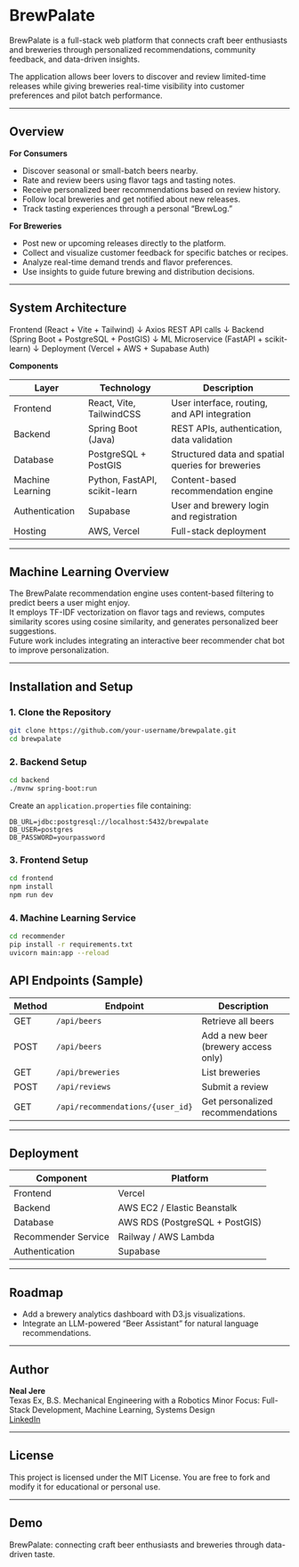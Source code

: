 # BrewPalate

BrewPalate is a full-stack web platform that connects craft beer enthusiasts and breweries through personalized recommendations, community feedback, and data-driven insights.

The application allows beer lovers to discover and review limited-time releases while giving breweries real-time visibility into customer preferences and pilot batch performance.

---

## Overview

**For Consumers**
- Discover seasonal or small-batch beers nearby.
- Rate and review beers using flavor tags and tasting notes.
- Receive personalized beer recommendations based on review history.
- Follow local breweries and get notified about new releases.
- Track tasting experiences through a personal “BrewLog.”

**For Breweries**
- Post new or upcoming releases directly to the platform.
- Collect and visualize customer feedback for specific batches or recipes.
- Analyze real-time demand trends and flavor preferences.
- Use insights to guide future brewing and distribution decisions.

---

## System Architecture

Frontend (React + Vite + Tailwind)
        ↓
Axios REST API calls
        ↓
Backend (Spring Boot + PostgreSQL + PostGIS)
        ↓
ML Microservice (FastAPI + scikit-learn)
        ↓
Deployment (Vercel + AWS + Supabase Auth)

**Components**

| Layer | Technology | Description |
|-------|-------------|--------------|
| Frontend | React, Vite, TailwindCSS | User interface, routing, and API integration |
| Backend | Spring Boot (Java) | REST APIs, authentication, data validation |
| Database | PostgreSQL + PostGIS | Structured data and spatial queries for breweries |
| Machine Learning | Python, FastAPI, scikit-learn | Content-based recommendation engine |
| Authentication | Supabase | User and brewery login and registration |
| Hosting | AWS, Vercel | Full-stack deployment |

---

## Machine Learning Overview

The BrewPalate recommendation engine uses content-based filtering to predict beers a user might enjoy.  
It employs TF-IDF vectorization on flavor tags and reviews, computes similarity scores using cosine similarity, and generates personalized beer suggestions.  
Future work includes integrating an interactive beer recommender chat bot to improve personalization.

---

## Installation and Setup

### 1. Clone the Repository
```bash
git clone https://github.com/your-username/brewpalate.git
cd brewpalate
```

### 2. Backend Setup
```bash
cd backend
./mvnw spring-boot:run
```
Create an `application.properties` file containing:
```
DB_URL=jdbc:postgresql://localhost:5432/brewpalate
DB_USER=postgres
DB_PASSWORD=yourpassword
```

### 3. Frontend Setup
```bash
cd frontend
npm install
npm run dev
```

### 4. Machine Learning Service
```bash
cd recommender
pip install -r requirements.txt
uvicorn main:app --reload
```

## API Endpoints (Sample)

| Method | Endpoint | Description |
|--------|-----------|-------------|
| GET | `/api/beers` | Retrieve all beers |
| POST | `/api/beers` | Add a new beer (brewery access only) |
| GET | `/api/breweries` | List breweries |
| POST | `/api/reviews` | Submit a review |
| GET | `/api/recommendations/{user_id}` | Get personalized recommendations |

---

## Deployment

| Component | Platform |
|------------|-----------|
| Frontend | Vercel |
| Backend | AWS EC2 / Elastic Beanstalk |
| Database | AWS RDS (PostgreSQL + PostGIS) |
| Recommender Service | Railway / AWS Lambda |
| Authentication | Supabase |

---

## Roadmap

- Add a brewery analytics dashboard with D3.js visualizations.  
- Integrate an LLM-powered “Beer Assistant” for natural language recommendations.  

---

## Author

**Neal Jere**  
Texas Ex, B.S. Mechanical Engineering with a Robotics Minor
Focus: Full-Stack Development, Machine Learning, Systems Design  
[LinkedIn](https://www.linkedin.com/in/neal-jere/)

---

## License

This project is licensed under the MIT License. You are free to fork and modify it for educational or personal use.

---

## Demo

BrewPalate: connecting craft beer enthusiasts and breweries through data-driven taste.
